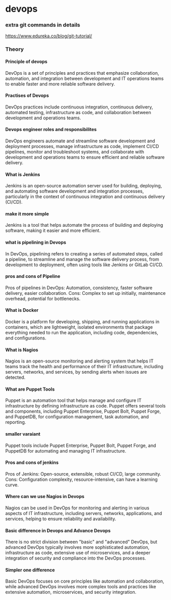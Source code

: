 # devops
### extra git commands in details
https://www.edureka.co/blog/git-tutorial/
### Theory
#### Principle of devops
DevOps is a set of principles and practices that emphasize collaboration, automation, and integration between development and IT operations teams to enable faster and more reliable software delivery.

#### Practises of Devops
DevOps practices include continuous integration, continuous delivery, automated testing, infrastructure as code, and collaboration between development and operations teams.

#### Devops engineer roles and responsibilites 
DevOps engineers automate and streamline software development and deployment processes, manage infrastructure as code, implement CI/CD pipelines, monitor and troubleshoot systems, and collaborate with development and operations teams to ensure efficient and reliable software delivery.

#### What is Jenkins 
Jenkins is an open-source automation server used for building, deploying, and automating software development and integration processes, particularly in the context of continuous integration and continuous delivery (CI/CD).

#### make it more simple

Jenkins is a tool that helps automate the process of building and deploying software, making it easier and more efficient.

#### what is pipelining in Devops

In DevOps, pipelining refers to creating a series of automated steps, called a pipeline, to streamline and manage the software delivery process, from development to deployment, often using tools like Jenkins or GitLab CI/CD.

#### pros and cons of Pipeline
Pros of pipelines in DevOps: Automation, consistency, faster software delivery, easier collaboration.
Cons: Complex to set up initially, maintenance overhead, potential for bottlenecks.

#### What is Docker
Docker is a platform for developing, shipping, and running applications in containers, which are lightweight, isolated environments that package everything needed to run the application, including code, dependencies, and configurations.

#### What is Nagios
Nagios is an open-source monitoring and alerting system that helps IT teams track the health and performance of their IT infrastructure, including servers, networks, and services, by sending alerts when issues are detected.

#### What are Puppet Tools
Puppet is an automation tool that helps manage and configure IT infrastructure by defining infrastructure as code. Puppet offers several tools and components, including Puppet Enterprise, Puppet Bolt, Puppet Forge, and PuppetDB, for configuration management, task automation, and reporting.

#### smaller varaiant
Puppet tools include Puppet Enterprise, Puppet Bolt, Puppet Forge, and PuppetDB for automating and managing IT infrastructure.

#### Pros and cons of jenkins
Pros of Jenkins: Open-source, extensible, robust CI/CD, large community.
Cons: Configuration complexity, resource-intensive, can have a learning curve.

#### Where can we use Nagios in Devops
Nagios can be used in DevOps for monitoring and alerting in various aspects of IT infrastructure, including servers, networks, applications, and services, helping to ensure reliability and availability.

#### Basic difference in Devops and Advance Devops
There is no strict division between "basic" and "advanced" DevOps, but advanced DevOps typically involves more sophisticated automation, infrastructure as code, extensive use of microservices, and a deeper integration of security and compliance into the DevOps processes.

#### Simpler one difference
Basic DevOps focuses on core principles like automation and collaboration, while advanced DevOps involves more complex tools and practices like extensive automation, microservices, and security integration.
